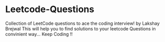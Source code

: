 # Leetcode-Questions
Collection of LeetCode questions to ace the coding interview! by Lakshay Brejwal 
This will help you to find solutions to your leetcode Questions in convinient way...
Keep Coding !! 

